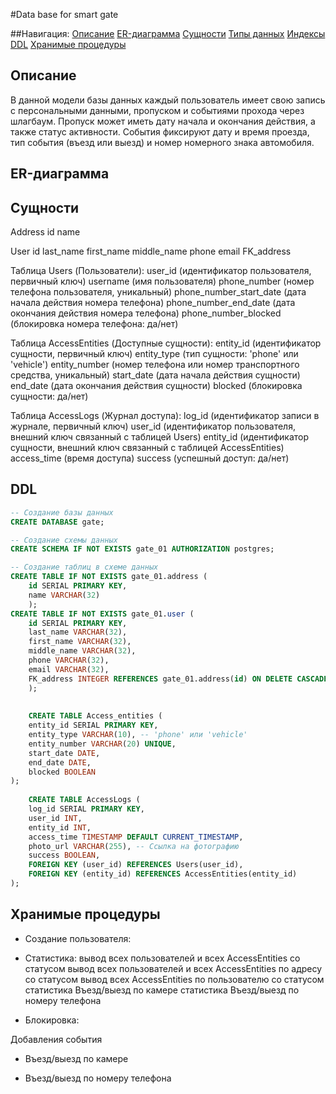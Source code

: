 #Data base for smart gate

##Навигация:
[Описание](#title1)
[ER-диаграмма](#title2)
[Сущности](#title3)
[Типы данных](#title4)
[Индексы](#title5)
[DDL](#title6)
[Хранимые процедуры](#title7)


## <a id="title1">Описание</a>
В данной модели базы данных каждый пользователь имеет свою запись с персональными данными, пропуском и событиями прохода через шлагбаум. Пропуск может иметь дату начала и окончания действия, а также статус активности. События фиксируют дату и время проезда, тип события (въезд или выезд) и номер номерного знака автомобиля.

## <a id="title2">ER-диаграмма</a>

## <a id="title3">Сущности</a>
Address
id
name

User
id
last_name
first_name
middle_name
phone
email
FK_address

Таблица Users (Пользователи):
user_id (идентификатор пользователя, первичный ключ)
username (имя пользователя)
phone_number (номер телефона пользователя, уникальный)
phone_number_start_date (дата начала действия номера телефона)
phone_number_end_date (дата окончания действия номера телефона)
phone_number_blocked (блокировка номера телефона: да/нет)

Таблица AccessEntities (Доступные сущности):
entity_id (идентификатор сущности, первичный ключ)
entity_type (тип сущности: 'phone' или 'vehicle')
entity_number (номер телефона или номер транспортного средства, уникальный)
start_date (дата начала действия сущности)
end_date (дата окончания действия сущности)
blocked (блокировка сущности: да/нет)

Таблица AccessLogs (Журнал доступа):
log_id (идентификатор записи в журнале, первичный ключ)
user_id (идентификатор пользователя, внешний ключ связанный с таблицей Users)
entity_id (идентификатор сущности, внешний ключ связанный с таблицей AccessEntities)
access_time (время доступа)
success (успешный доступ: да/нет)

## <a id="title6">DDL</a>
```sql
-- Создание базы данных
CREATE DATABASE gate;

-- Создание схемы данных
CREATE SCHEMA IF NOT EXISTS gate_01 AUTHORIZATION postgres;

-- Создание таблиц в схеме данных
CREATE TABLE IF NOT EXISTS gate_01.address (
	id SERIAL PRIMARY KEY,
	name VARCHAR(32)
	);
CREATE TABLE IF NOT EXISTS gate_01.user (
	id SERIAL PRIMARY KEY,
	last_name VARCHAR(32),
	first_name VARCHAR(32),
	middle_name VARCHAR(32),
	phone VARCHAR(32),
	email VARCHAR(32),
	FK_address INTEGER REFERENCES gate_01.address(id) ON DELETE CASCADE
	);
	
	
	CREATE TABLE Access_entities (
    entity_id SERIAL PRIMARY KEY,
    entity_type VARCHAR(10), -- 'phone' или 'vehicle'
    entity_number VARCHAR(20) UNIQUE,
    start_date DATE,
    end_date DATE,
    blocked BOOLEAN
);
	
	CREATE TABLE AccessLogs (
    log_id SERIAL PRIMARY KEY,
    user_id INT,
    entity_id INT,
    access_time TIMESTAMP DEFAULT CURRENT_TIMESTAMP,
    photo_url VARCHAR(255), -- Ссылка на фотографию
    success BOOLEAN,
    FOREIGN KEY (user_id) REFERENCES Users(user_id),
    FOREIGN KEY (entity_id) REFERENCES AccessEntities(entity_id)
);
```
## <a id="title7">Хранимые процедуры</a>
- Создание пользователя:

- Статистика:
вывод всех пользователей и всех AccessEntities со статусом
вывод всех пользователей и всех AccessEntities по адресу со статусом
вывод всех AccessEntities по пользователю со статусом
статистика Въезд/выезд по камере
статистика Въезд/выезд  по номеру телефона

- Блокировка:

Добавления события
- Въезд/выезд по камере

- Въезд/выезд по номеру телефона


